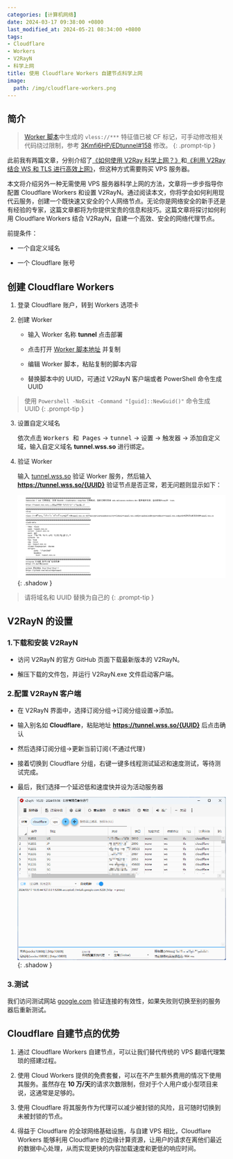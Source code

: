 ```yaml
---
categories: [计算机网络]
date: 2024-03-17 09:38:00 +0800
last_modified_at: 2024-05-21 08:34:00 +0800
tags:
- Cloudflare
- Workers
- V2RayN
- 科学上网
title: 使用 Cloudflare Workers 自建节点科学上网
image:
  path: /img/cloudflare-workers.png
---
```


## 简介

> [Worker 脚本](https://raw.githubusercontent.com/harrisonwang/edgetunnel/main/_worker.js)中生成的 `vless://***` 特征值已被 CF 标记，可手动修改相关代码绕过限制，参考 [3Kmfi6HP/EDtunnel#158](https://github.com/3Kmfi6HP/EDtunnel/issues/158) 修改。
{: .prompt-tip }

此前我有两篇文章，分别介绍了[《如何使用 V2Ray 科学上网？》](https://voxsay.com/posts/how-to-use-v2ray-to-access-the-internet-friendly/)和[《利用 V2Ray 结合 WS 和 TLS 进行高效上网》](https://voxsay.com/posts/v2ray-combined-with-ws-and-tls-for-internet-access/)，但这种方式需要购买 VPS 服务器。

本文将介绍另外一种无需使用 VPS 服务器科学上网的方法，文章将一步步指导你配置 Cloudflare Workers 和设置 V2RayN。通过阅读本文，你将学会如何利用现代云服务，创建一个既快速又安全的个人网络节点。无论你是网络安全的新手还是有经验的专家，这篇文章都将为你提供宝贵的信息和技巧。这篇文章将探讨如何利用 Cloudflare Workers 结合 V2RayN，自建一个高效、安全的网络代理节点。

前提条件：

- 一个自定义域名

- 一个 Cloudflare 账号

## 创建 Cloudflare Workers

1. 登录 Cloudflare 账户，转到 Workers 选项卡

2. 创建 Worker

    - 输入 Worker 名称 **tunnel** 点击<kbd>部署</kbd>

    - 点击打开 [Worker 脚本地址](https://raw.githubusercontent.com/harrisonwang/edgetunnel/main/_worker.js) 并复制

    - 编辑 Worker 脚本，粘贴复制的脚本内容

    - 替换脚本中的 UUID，可通过 V2RayN 客户端或者 PowerShell 命令生成 UUID

> 使用 `Powershell -NoExit -Command "[guid]::NewGuid()"` 命令生成 UUID
{: .prompt-tip }

3. 设置自定义域名

    依次点击 <kbd>Workers 和 Pages</kbd> → <kbd>tunnel</kbd> → <kbd>设置</kbd> → <kbd>触发器</kbd> → <kbd>添加自定义域</kbd>，输入自定义域名 **tunnel.wss.so** 进行绑定。

4. 验证 Worker

    输入 [tunnel.wss.so](https://tunnel.wss.so) 验证 Worker 服务，然后输入 **https://tunnel.wss.so/{UUID}** 验证节点是否正常，若无问题则显示如下：

    ![验证节点服务](/img/image-20240317103458169.png){: .shadow }

> 请将域名和 UUID 替换为自己的
{: .prompt-tip }

## V2RayN 的设置

### 1.下载和安装 V2RayN

- 访问 V2RayN 的官方 GitHub 页面下载最新版本的 V2RayN。

- 解压下载的文件包，并运行 V2RayN.exe 文件启动客户端。

### 2.配置 V2RayN 客户端

- 在 V2RayN 界面中，选择<kbd>订阅分组</kbd>→<kbd>订阅分组设置</kbd>→<kbd>添加</kbd>。

- 输入别名如 **Cloudflare**，粘贴地址 **https://tunnel.wss.so/{UUID}** 后点击<kbd>确认</kbd>

- 然后选择<kbd>订阅分组</kbd>→<kbd>更新当前订阅(不通过代理)</kbd>

- 接着切换到 Cloudflare 分组，右键<kbd>一键多线程测试延迟和速度测试</kbd>，等待测试完成。

- 最后，我们选择一个延迟低和速度快并<kbd>设为活动服务器</kbd>

    ![节点服务器列表](/img/image-20240317104100726.png){: .shadow }

### 3.测试

我们访问测试网站 [google.com](https://www.google.com) 验证连接的有效性，如果失败则切换至别的服务器后重新测试。

## Cloudflare 自建节点的优势

1. 通过 Cloudflare Workers 自建节点，可以让我们替代传统的 VPS 翻墙代理繁琐的搭建过程。

2. 使用 Cloud Workers 提供的免费套餐，可以在不产生额外费用的情况下使用其服务。虽然存在 **10 万/天**的请求次数限制，但对于个人用户或小型项目来说，这通常是足够的。

3. 使用 Cloudflare 将其服务作为代理可以减少被封锁的风险，且可随时切换到未被封锁的节点。

4. 得益于 Cloudflare 的全球网络基础设施，与自建 VPS 相比，Cloudflare Workers 能够利用 Cloudflare 的边缘计算资源，让用户的请求在离他们最近的数据中心处理，从而实现更快的内容加载速度和更低的响应时间。
 